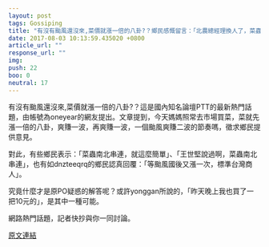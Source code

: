```yaml
---
layout: post
tags: Gossiping
title: "有沒有颱風還沒來,菜價就漲一倍的八卦?？鄉民感慨留言：「北農總經理換人了，菜蟲還不知道在哪裡」。"
date: 2017-08-03 10:13:59.435020 +0800
article_url: ""
response_url: ""
img: 
push: 22
boo: 0
neutral: 17
---
```


有沒有颱風還沒來,菜價就漲一倍的八卦?？這是國內知名論壇PTT的最新熱門話題，由帳號為oneyear的網友提出。文章提到，今天媽媽照常去市場買菜，菜就先漲一倍的八卦，爽賺一波，再爽賺一波，一個颱風爽賺二波的節奏嗎，徵求鄉民提供意見。

對此，有些鄉民表示：「菜蟲南北串連，就這麼簡單」、「王世堅說過啊，菜蟲南北串連」，也有如dnzteeqrq的鄉民認真回覆：「等颱風國後又漲一次，標準台灣商人」。

究竟什麼才是原PO疑惑的解答呢？或許yonggan所說的，「昨天晚上我也買了一把10元的」，是其中一種可能。

網路熱門話題，記者快抄與你一同討論。

<a href = "https://www.ptt.cc/bbs/Gossiping/M.1501218264.A.AB3.html">原文連結</a>

